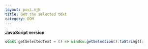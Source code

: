```yaml
---
layout: post.njk
title: Get the selected text
category: DOM
---
```


**JavaScript version**

```js
const getSelectedText = () => window.getSelection().toString();
```
